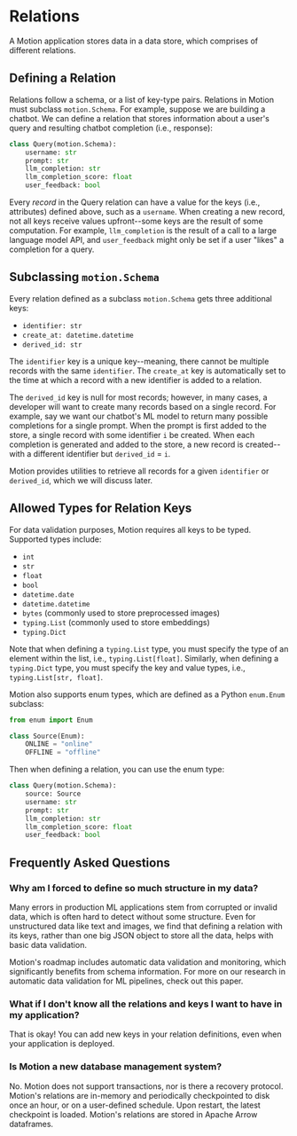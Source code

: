 # Relations

A Motion application stores data in a data store, which comprises of different relations.

## Defining a Relation

Relations follow a schema, or a list of key-type pairs. Relations in Motion must subclass `motion.Schema`. For example, suppose we are building a chatbot. We can define a relation that stores information about a user's query and resulting chatbot completion (i.e., response):

```python
class Query(motion.Schema):
    username: str
    prompt: str
    llm_completion: str
    llm_completion_score: float
    user_feedback: bool
```

Every _record_ in the Query relation can have a value for the keys (i.e., attributes) defined above, such as a `username`. When creating a new record, not all keys receive values upfront--some keys are the result of some computation. For example, `llm_completion` is the result of a call to a large language model API, and `user_feedback` might only be set if a user "likes" a completion for a query.

## Subclassing `motion.Schema`

Every relation defined as a subclass `motion.Schema` gets three additional keys: 

- `identifier: str`
- `create_at: datetime.datetime`
- `derived_id: str`

The `identifier` key is a unique key--meaning, there cannot be multiple records with the same `identifier`. The `create_at` key is automatically set to the time at which a record with a new identifier is added to a relation.

The `derived_id` key is null for most records; however, in many cases, a developer will want to create many records based on a single record. For example, say we want our chatbot's ML model to return many possible completions for a single prompt. When the prompt is first added to the store, a single record with some identifier `i` be created. When each completion is generated and added to the store, a new record is created--with a different identifier but `derived_id` = `i`.

Motion provides utilities to retrieve all records for a given `identifier` or `derived_id`, which we will discuss later.

## Allowed Types for Relation Keys

For data validation purposes, Motion requires all keys to be typed. Supported types include:


- `int`
- `str`
- `float`
- `bool`
- `datetime.date`
- `datetime.datetime`
- `bytes` (commonly used to store preprocessed images)
- `typing.List` (commonly used to store embeddings)
- `typing.Dict`

Note that when defining a `typing.List` type, you must specify the type of an element within the list, i.e., `typing.List[float]`. Similarly, when defining a `typing.Dict` type, you must specify the key and value types, i.e., `typing.List[str, float]`.

Motion also supports enum types, which are defined as a Python `enum.Enum` subclass:

```python
from enum import Enum

class Source(Enum):
    ONLINE = "online"
    OFFLINE = "offline"
```

Then when defining a relation, you can use the enum type:

```python
class Query(motion.Schema):
    source: Source
    username: str
    prompt: str
    llm_completion: str
    llm_completion_score: float
    user_feedback: bool
```

## Frequently Asked Questions

### Why am I forced to define so much structure in my data?

Many errors in production ML applications stem from corrupted or invalid data, which is often hard to detect without some structure. Even for unstructured data like text and images, we find that defining a relation with its keys, rather than one big JSON object to store all the data, helps with basic data validation.

Motion's roadmap includes automatic data validation and monitoring, which significantly benefits from schema information. For more on our research in automatic data validation for ML pipelines, check out this paper.

### What if I don't know all the relations and keys I want to have in my application?

That is okay! You can add new keys in your relation definitions, even when your application is deployed.

### Is Motion a new database management system?

No. Motion does not support transactions, nor is there a recovery protocol. Motion's relations are in-memory and periodically checkpointed to disk once an hour, or on a user-defined schedule. Upon restart, the latest checkpoint is loaded. Motion's relations are stored in Apache Arrow dataframes.